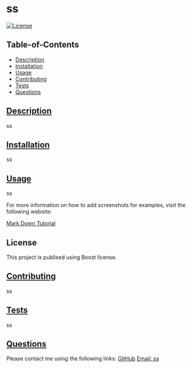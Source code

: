 
  # ss
  
  [![License](https://img.shields.io/badge/License-Boost_1.0-lightblue.svg)](https://www.boost.org/LICENSE_1_0.txt)
  ## Table-of-Contents
  * [Description](#description)
  * [Installation](#installation)
  * [Usage](#usage)
  * [Contributing](#contributing)
  * [Tests](#tests)
  * [Questions](#questions)
  
  ## [Description](#table-of-contents)
  ss
  
  ## [Installation](#table-of-contents)
  ss
  ## [Usage](#table-of-contents)
  ss
  
  For more information on how to add screenshots for examples, visit the following website:
  
  [Mark Down Tutorial](https://ghost.org/changelog/markdown/)
  
  ## License
  This project is publised using Boost license.
  
  ## [Contributing](#table-of-contents)
  ss
  ## [Tests](#table-of-contents)
  ss
  ## [Questions](#table-of-contents)
  Please contact me using the following links:
  [GitHub](https://github.com/ss)
  [Email: ss](mailto:ss)
